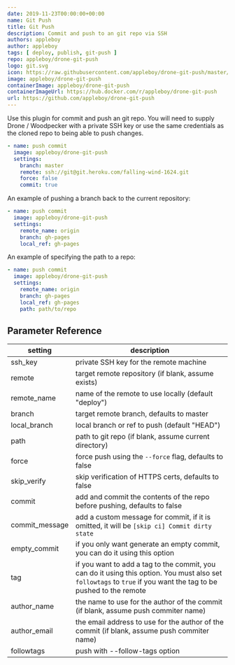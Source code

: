 ```yaml
---
date: 2019-11-23T00:00:00+00:00
name: Git Push
title: Git Push
description: Commit and push to an git repo via SSH
authors: appleboy
author: appleboy
tags: [ deploy, publish, git-push ]
repo: appleboy/drone-git-push
logo: git.svg
icon: https://raw.githubusercontent.com/appleboy/drone-git-push/master/images/logo.svg
image: appleboy/drone-git-push
containerImage: appleboy/drone-git-push
containerImageUrl: https://hub.docker.com/r/appleboy/drone-git-push
url: https://github.com/appleboy/drone-git-push
---
```


Use this plugin for commit and push an git repo.
You will need to supply Drone / Woodpecker with a private SSH key or use the same credentials as the cloned repo to being able to push changes.

```yaml
- name: push commit
  image: appleboy/drone-git-push
  settings:
    branch: master
    remote: ssh://git@git.heroku.com/falling-wind-1624.git
    force: false
    commit: true
```

An example of pushing a branch back to the current repository:

```yaml
- name: push commit
  image: appleboy/drone-git-push
  settings:
    remote_name: origin
    branch: gh-pages
    local_ref: gh-pages
```

An example of specifying the path to a repo:

```yaml
- name: push commit
  image: appleboy/drone-git-push
  settings:
    remote_name: origin
    branch: gh-pages
    local_ref: gh-pages
    path: path/to/repo
```

## Parameter Reference

| setting        | description
|----------------|--------------
| ssh_key        | private SSH key for the remote machine
| remote         | target remote repository (if blank, assume exists)
| remote_name    | name of the remote to use locally (default "deploy")
| branch         | target remote branch, defaults to master
| local_branch   | local branch or ref to push (default "HEAD")
| path           | path to git repo (if blank, assume current directory)
| force          | force push using the `--force` flag, defaults to false
| skip_verify    | skip verification of HTTPS certs, defaults to false
| commit         | add and commit the contents of the repo before pushing, defaults to false
| commit_message | add a custom message for commit, if it is omitted, it will be `[skip ci] Commit dirty state`
| empty_commit   | if you only want generate an empty commit, you can do it using this option
| tag            | if you want to add a tag to the commit, you can do it using this option. You must also set `followtags` to `true` if you want the tag to be pushed to the remote
| author_name    | the name to use for the author of the commit (if blank, assume push commiter name)
| author_email   | the email address to use for the author of the commit (if blank, assume push commiter name)
| followtags     | push with --follow-tags option
